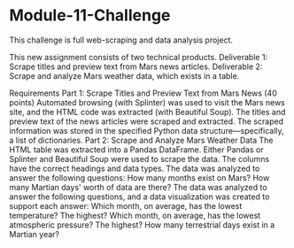 # Module-11-Challenge
This challenge is full web-scraping and data analysis project.

This new assignment consists of two technical products. Deliverable 1: Scrape titles and preview text from Mars news articles. Deliverable 2: Scrape and analyze Mars weather data, which exists in a table.

Requirements Part 1: Scrape Titles and Preview Text from Mars News (40 points) Automated browsing (with Splinter) was used to visit the Mars news site, and the HTML code was extracted (with Beautiful Soup). The titles and preview text of the news articles were scraped and extracted. The scraped information was stored in the specified Python data structure—specifically, a list of dictionaries. Part 2: Scrape and Analyze Mars Weather Data The HTML table was extracted into a Pandas DataFrame. Either Pandas or Splinter and Beautiful Soup were used to scrape the data. The columns have the correct headings and data types. The data was analyzed to answer the following questions: How many months exist on Mars? How many Martian days' worth of data are there? The data was analyzed to answer the following questions, and a data visualization was created to support each answer: Which month, on average, has the lowest temperature? The highest? Which month, on average, has the lowest atmospheric pressure? The highest? How many terrestrial days exist in a Martian year?